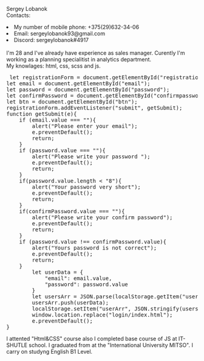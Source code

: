 Sergey Lobanok <br>
Contacts:
 <li>My number of mobile phone: +375(29)632-34-06</li>
 <li>Email: sergeylobanok93@gmail.com</li>
 <li>Discord: sergeylobanok#4917</li>
 <br>
I'm 28 and I've already have experience as sales manager. Curently I'm working as a planning specialitist in analytics department.<br>
My knowlages: html, css, scss and js.<br>
<pre> let registrationForm = document.getElementById("registration");
let email = document.getElementById("email");
let password = document.getElementById("password");
let confirmPassword = document.getElementById("confirmpassword");
let btn = document.getElementById("btn");
registrationForm.addEventListener("submit", getSubmit);
function getSubmit(e){
    if (email.value === ""){
        alert("Please enter your email");
        e.preventDefault();
        return;
    } 
    if (password.value === ""){
        alert("Please write your password ");
        e.preventDefault();
        return;
    }
    if(password.value.length < "8"){
        alert("Your password very short");
        e.preventDefault();
        return;
    }
    if(confirmPassword.value === ""){
        alert("Please write your confirm password");
        e.preventDefault();
        return;
    }
    if (password.value !== confirmPassword.value){
        alert("Yours password is not correct");
        e.preventDefault();
        return;
    } 
        let userData = {
            "email": email.value,
            "password": password.value
        }
        let usersArr = JSON.parse(localStorage.getItem("userArr") || "[]");
        usersArr.push(userData);
        localStorage.setItem("userArr", JSON.stringify(usersArr));
        window.location.replace("login/index.html");
        e.preventDefault();    
}
</pre>

I attented "Html&CSS" course also I completed base course of JS at IT-SHUTLE school. 
I graduated from at the "International University MITSO".
I carry on studyng English B1 Level.
